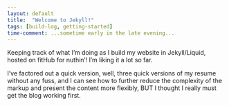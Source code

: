 ```yaml
---
layout: default
title:  "Welcome to Jekyll!"
tags: [build-log, getting-started]
time-comment: ...sometime early in the late evening...
---
```


Keeping track of what I’m doing as I build my website in Jekyll/Liquid, hosted on fitHub for nuthin’!
I’m liking it a lot so far.

I’ve factored out a quick version, well, three quick versions of my resume without any fuss, and I can see how to further reduce the complexity of the markup and present the content more flexibly, BUT I thought I really must get the blog working first.
